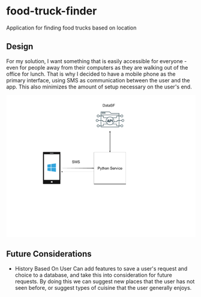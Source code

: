 # food-truck-finder
Application for finding food trucks based on location


## Design
For my solution, I want something that is easily accessible for everyone - even for people away from their computers as they are walking out of the office for lunch. That is why I decided to have a mobile phone as the primary interface, using SMS as communication between the user and the app. This also minimizes the amount of setup necessary on the user's end.

![Design Diagram](https://github.com/gdgrin/food-truck-finder/blob/main/images/Design%20Diagram.png)

## Future Considerations
- History Based On User
    Can add features to save a user's request and choice to a database, and take this into consideration for future requests.
    By doing this we can suggest new places that the user has not seen before, or suggest types of cuisine that the user generally enjoys.